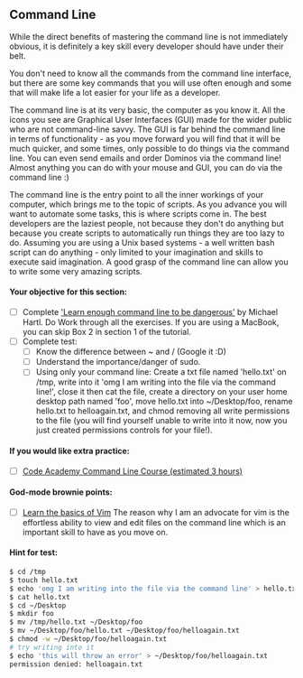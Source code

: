 ## Command Line

While the direct benefits of mastering the command line is not immediately obvious, it is definitely a key skill every developer should have under their belt.

You don't need to know all the commands from the command line interface, but there are some key commands that you will use often enough and some that will make life a lot easier for your life as a developer.

The command line is at its very basic, the computer as you know it. All the icons you see are Graphical User Interfaces (GUI) made for the wider public who are not command-line savvy. The GUI is far behind the command line in terms of functionality - as you move forward you will find that it will be much quicker, and some times, only possible to do things via the command line. You can even send emails and order Dominos via the command line! Almost anything you can do with your mouse and GUI, you can do via the command line :)  

The command line is the entry point to all the inner workings of your computer, which brings me to the topic of scripts. As you advance you will want to automate some tasks, this is where scripts come in. The best developers are the laziest people, not because they don't do anything but because you create scripts to automatically run things they are too lazy to do. Assuming you are using a Unix based systems - a well written bash script can do anything - only limited to your imagination and skills to execute said imagination. A good grasp of the command line can allow you to write some very amazing scripts.

#### Your objective for this section:

- [ ]  Complete ['Learn enough command line to be dangerous'](http://www.learnenough.com/command-line-tutorial) by Michael Hartl. Do Work through all the exercises. If you are using a MacBook, you can skip Box 2 in section 1 of the tutorial.
- [ ] Complete test:
  - [ ] Know the difference between ~ and / (Google it :D)
  - [ ] Understand the importance/danger of sudo.
  - [ ] Using only your command line: Create a txt file named 'hello.txt' on /tmp, write into it 'omg I am writing into the file via the command line!', close it then cat the file, create a directory on your user home desktop path named 'foo', move hello.txt into ~/Desktop/foo, rename hello.txt to helloagain.txt, and chmod removing all write permissions to the file (you will find yourself unable to write into it now, now you just created permissions controls for your file!).

#### If you would like extra practice:

- [ ] [Code Academy Command Line Course (estimated 3 hours)](https://www.codecademy.com/learn/learn-the-command-line)

#### God-mode brownie points:
- [ ] [Learn the basics of Vim](http://www.openvim.com/) The reason why I am an advocate for vim is the effortless ability to view and edit files on the command line which is an important skill to have as you move on.

#### Hint for test:  
```bash
$ cd /tmp
$ touch hello.txt
$ echo 'omg I am writing into the file via the command line' > hello.txt
$ cat hello.txt
$ cd ~/Desktop
$ mkdir foo
$ mv /tmp/hello.txt ~/Desktop/foo
$ mv ~/Desktop/foo/hello.txt ~/Desktop/foo/helloagain.txt
$ chmod -w ~/Desktop/foo/helloagain.txt
# try writing into it
$ echo 'this will throw an error' > ~/Desktop/foo/helloagain.txt
permission denied: helloagain.txt
 ```
